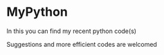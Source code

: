 # MyPython
In this you can find my recent python code(s)


Suggestions and more efficient codes are welcomed
